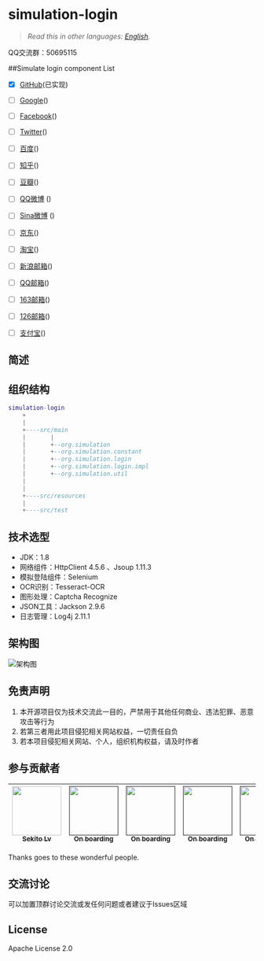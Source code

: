 # simulation-login

> *Read this in other languages: [English](README-en.md).*

QQ交流群：50695115

##Simulate login component List

- [x] [GitHub](https://www.github.com)(已实现)
- [ ] [Google](https://www.google.com)()
- [ ] [Facebook](https://www.facebook.com)()
- [ ] [Twitter](https://twitter.com)()
- [ ] [百度](https://www.baidu.com)()
- [ ] [知乎](https://www.zhihu.com/#signin)()
- [ ] [豆瓣](https://accounts.douban.com/login?redir=https://m.douban.com/)()
- [ ] [QQ微博](http://w.t.qq.com/touch) ()
- [ ] [Sina微博](https://passport.weibo.cn/signin/login?entry=mweibo&res=wel&wm=3349&r=http%3A%2F%2Fm.weibo.cn%2F%3Fjumpfrom%3Dwapv4%26tip%3D1) ()
- [ ] [京东](http://www.jd.com/)()
- [ ] [淘宝](https://www.taobao.com/)()
- [ ] [新浪邮箱](http://mail.sina.com.cn/)()
- [ ] [QQ邮箱](https://mail.qq.com/cgi-bin/loginpage)()
- [ ] [163邮箱](http://smart.mail.163.com/?dv=smart)()
- [ ] [126邮箱](http://smart.mail.126.com/?dv=smart)()
- [ ] [支付宝](https://www.alipay.com/)()


## 简述


## 组织结构

``` lua
simulation-login
    +
    |
    +----src/main
    |       |
    |       +--org.simulation
    |       +--org.simulation.constant
    |       +--org.simulation.login
    |       +--org.simulation.login.impl
    |       +--org.simulation.util
    |
    |
    +----src/resources
    |
    +----src/test

```


## 技术选型

- JDK：1.8
- 网络组件：HttpClient 4.5.6 、Jsoup 1.11.3
- 模拟登陆组件：Selenium
- OCR识别：Tesseract-OCR
- 图形处理：Captcha Recognize
- JSON工具：Jackson 2.9.6
- 日志管理：Log4j 2.11.1


## 架构图
![架构图]()


## 免责声明
1. 本开源项目仅为技术交流此一目的，严禁用于其他任何商业、违法犯罪、恶意攻击等行为
2. 若第三者用此项目侵犯相关网站权益，一切责任自负
3. 若本项目侵犯相关网站、个人，组织机构权益，请及时作者


## 参与贡献者
<!-- ALL-CONTRIBUTORS-LIST:START - Do not remove or modify this section -->
<!-- prettier-ignore -->

| [<img src="https://avatars1.githubusercontent.com/u/25427352?s=460&v=4" width="100px;"/><br /><sub><b>Sekito Lv</b></sub>](https://github.com/bluetata)<br /> | [<img src="https://avatars1.githubusercontent.com/u/9919?s=200&v=4" width="100px;"/><br /><sub><b>On boarding</b></sub>]()<br />| [<img src="https://avatars1.githubusercontent.com/u/9919?s=200&v=4" width="100px;"/><br /><sub><b>On boarding</b></sub>]()<br /> | [<img src="https://avatars1.githubusercontent.com/u/9919?s=200&v=4" width="100px;"/><br /><sub><b>On boarding</b></sub>]()<br /> | [<img src="https://avatars1.githubusercontent.com/u/9919?s=200&v=4" width="100px;"/><br /><sub><b>On boarding</b></sub>]()<br /> | [<img src="https://avatars1.githubusercontent.com/u/9919?s=200&v=4" width="100px;"/><br /><sub><b>On boarding</b></sub>]()<br /> | [<img src="https://avatars1.githubusercontent.com/u/9919?s=200&v=4" width="100px;"/><br /><sub><b>On boarding</b></sub>]()<br />
| :---: | :---: | :---: | :---: | :---: | :---: | :---: |

<!-- ALL-CONTRIBUTORS-LIST:END -->
Thanks goes to these wonderful people.

## 交流讨论
可以加置顶群讨论交流或发任何问题或者建议于Issues区域

## License
Apache License 2.0